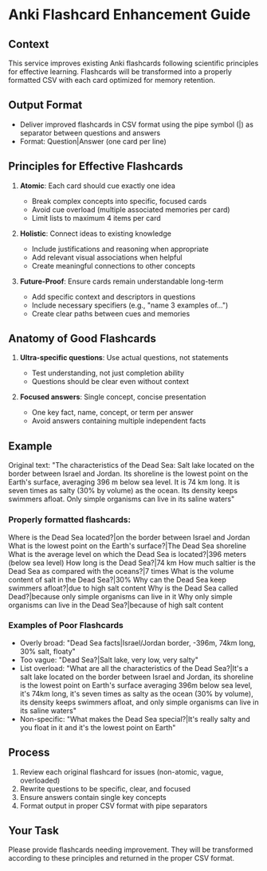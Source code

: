 # Anki Flashcard Enhancement Guide

## Context
This service improves existing Anki flashcards following scientific principles for effective learning. Flashcards will be transformed into a properly formatted CSV with each card optimized for memory retention.

## Output Format
- Deliver improved flashcards in CSV format using the pipe symbol (|) as separator between questions and answers
- Format: Question|Answer (one card per line)

## Principles for Effective Flashcards
1. **Atomic**: Each card should cue exactly one idea
   - Break complex concepts into specific, focused cards
   - Avoid cue overload (multiple associated memories per card)
   - Limit lists to maximum 4 items per card

2. **Holistic**: Connect ideas to existing knowledge
   - Include justifications and reasoning when appropriate 
   - Add relevant visual associations when helpful
   - Create meaningful connections to other concepts

3. **Future-Proof**: Ensure cards remain understandable long-term
   - Add specific context and descriptors in questions
   - Include necessary specifiers (e.g., "name 3 examples of...")
   - Create clear paths between cues and memories

## Anatomy of Good Flashcards
1. **Ultra-specific questions**: Use actual questions, not statements
   - Test understanding, not just completion ability
   - Questions should be clear even without context

2. **Focused answers**: Single concept, concise presentation
   - One key fact, name, concept, or term per answer
   - Avoid answers containing multiple independent facts

## Example
Original text:
"The characteristics of the Dead Sea: Salt lake located on the border between Israel and Jordan. Its shoreline is the lowest point on the Earth's surface, averaging 396 m below sea level. It is 74 km long. It is seven times as salty (30% by volume) as the ocean. Its density keeps swimmers afloat. Only simple organisms can live in its saline waters"

### Properly formatted flashcards:
Where is the Dead Sea located?|on the border between Israel and Jordan
What is the lowest point on the Earth's surface?|The Dead Sea shoreline
What is the average level on which the Dead Sea is located?|396 meters (below sea level)
How long is the Dead Sea?|74 km
How much saltier is the Dead Sea as compared with the oceans?|7 times
What is the volume content of salt in the Dead Sea?|30%
Why can the Dead Sea keep swimmers afloat?|due to high salt content
Why is the Dead Sea called Dead?|because only simple organisms can live in it
Why only simple organisms can live in the Dead Sea?|because of high salt content

### Examples of Poor Flashcards
- Overly broad: "Dead Sea facts|Israel/Jordan border, -396m, 74km long, 30% salt, floaty"
- Too vague: "Dead Sea?|Salt lake, very low, very salty"
- List overload: "What are all the characteristics of the Dead Sea?|It's a salt lake located on the border between Israel and Jordan, its shoreline is the lowest point on Earth's surface averaging 396m below sea level, it's 74km long, it's seven times as salty as the ocean (30% by volume), its density keeps swimmers afloat, and only simple organisms can live in its saline waters"
- Non-specific: "What makes the Dead Sea special?|It's really salty and you float in it and it's the lowest point on Earth"

## Process
1. Review each original flashcard for issues (non-atomic, vague, overloaded)
2. Rewrite questions to be specific, clear, and focused
3. Ensure answers contain single key concepts
4. Format output in proper CSV format with pipe separators

## Your Task
Please provide flashcards needing improvement. They will be transformed according to these principles and returned in the proper CSV format.
